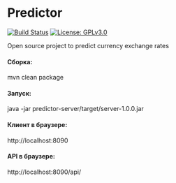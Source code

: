 # Predictor

[![Build Status](https://travis-ci.org/DuschanalytikZukunft/Predictor.svg?branch=master)](https://travis-ci.org/DuschanalytikZukunft/Predictor)
[![License: GPLv3.0](https://img.shields.io/badge/License-GPLv3.0-blue.svg)](https://github.com/DuschanalytikZukunft/Predictor/blob/master/LICENSE)

Open source project to predict currency exchange rates

#### Сборка:
mvn clean package

#### Запуск:
java -jar predictor-server/target/server-1.0.0.jar

#### Клиент в браузере:
http://localhost:8090

#### API в браузере:
http://localhost:8090/api/

